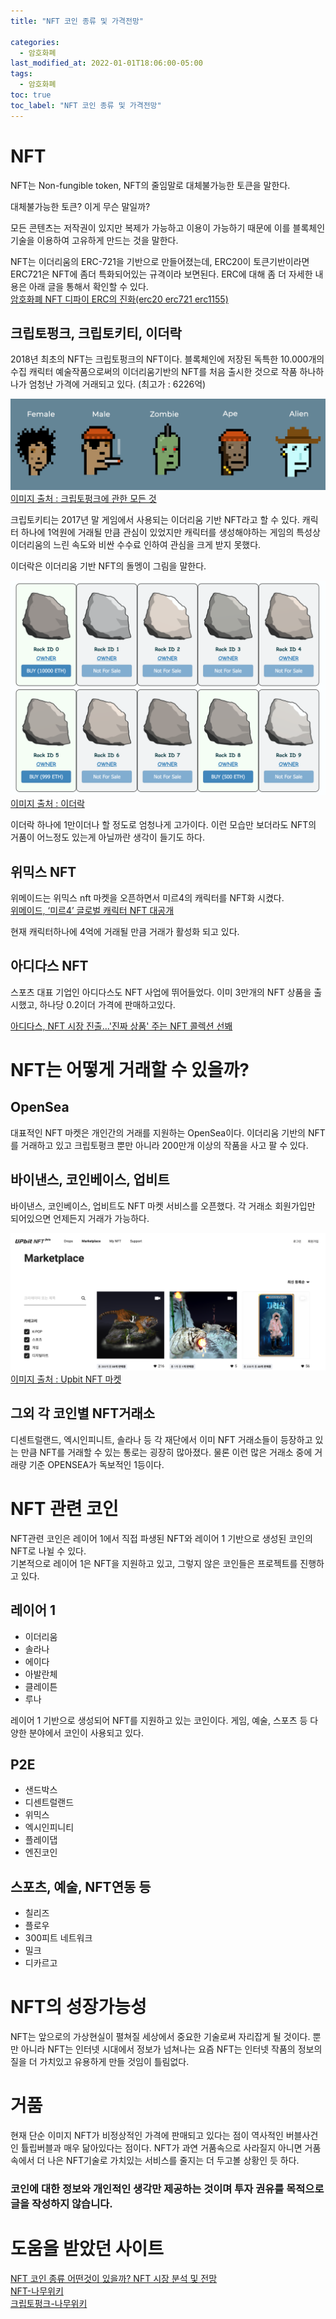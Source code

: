 ```yaml
---
title: "NFT 코인 종류 및 가격전망"

categories:
  - 암호화폐
last_modified_at: 2022-01-01T18:06:00-05:00
tags:
  - 암호화폐
toc: true
toc_label: "NFT 코인 종류 및 가격전망"
---
```


# NFT
NFT는 Non-fungible token, NFT의 줄임말로 대체불가능한 토큰을 말한다.<br>

대체불가능한 토큰? 이게 무슨 말일까?<br>

모든 콘텐츠는 저작권이 있지만 복제가 가능하고 이용이 가능하기 때문에 이를 블록체인 기술을 이용하여 고유하게 만드는 것을 말한다.<br>

NFT는 이더리움의 ERC-721을 기반으로 만들어졌는데, ERC20이 토큰기반이라면 ERC721은 NFT에 좀더 특화되어있는 규격이라 보면된다.
ERC에 대해 좀 더 자세한 내용은 아래 글을 통해서 확인할 수 있다. <br>
[암호화폐 NFT 디파이 ERC의 진화(erc20 erc721 erc1155)](https://drhot552.github.io/%EC%95%94%ED%98%B8%ED%99%94%ED%8F%90/%EC%95%94%ED%98%B8%ED%99%94%ED%8F%90-NFT-%EB%94%94%ED%8C%8C%EC%9D%B4-ERC%EC%9D%98-%EC%A7%84%ED%99%94(erc20-erc721-erc1155)/)

## 크립토펑크, 크립토키티, 이더락
2018년 최초의 NFT는 크립토펑크의 NFT이다. 블록체인에 저장된 독특한 10.000개의 수집 캐릭터 예술작품으로써의 이더리움기반의 NFT를 처음 출시한 것으로 작품 하나하나가 엄청난 가격에 거래되고 있다. (최고가 : 6226억)

![Image Alt 텍스트](/assets/img/crypto/cryptopunk.jpeg) <br>
[이미지 출처 : 크립토펑크에 관한 모든 것](https://kr.beincrypto.com/learn-kr/86-2/)

크립토키티는 2017년 말 게임에서 사용되는 이더리움 기반 NFT라고 할 수 있다. 캐릭터 하나에 1억원에 거래될 만큼 관심이 있었지만 캐릭터를 생성해야하는 게임의 특성상 이더리움의 느린 속도와 비싼 수수료 인하여 관심을 크게 받지 못했다.<br>

이더락은 이더리움 기반 NFT의 돌멩이 그림을 말한다.<br>

![Image Alt 텍스트](/assets/img/crypto/ethrock.png) <br>
[이미지 출처 : 이더락](https://etherrock.com/)

이더락 하나에 1만이더나 할 정도로 엄청나게 고가이다. 이런 모습만 보더라도 NFT의 거품이 어느정도 있는게 아닐까란 생각이 들기도 하다.

## 위믹스 NFT
위메이드는 위믹스 nft 마켓을 오픈하면서 미르4의 캐릭터를 NFT화 시켰다. <br>
[위메이드, ‘미르4’ 글로벌 캐릭터 NFT 대공개](https://www.blockmedia.co.kr/archives/205209)<br>

현재 캐릭터하나에 4억에 거래될 만큼 거래가 활성화 되고 있다.

## 아디다스 NFT
스포츠 대표 기업인 아디다스도 NFT 사업에 뛰어들었다. 이미 3만개의 NFT 상품을 출시했고, 하나당 0.2이더 가격에 판매하고있다. <br>

[아디다스, NFT 시장 진출…'진짜 상품' 주는 NFT 콜렉션 선봬](https://www.digitaltoday.co.kr/news/articleView.html?idxno=428864)

# NFT는 어떻게 거래할 수 있을까?
## OpenSea
대표적인 NFT 마켓은 개인간의 거래를 지원하는 OpenSea이다. 이더리움 기반의 NFT를 거래하고 있고 크립토펑크 뿐만 아니라 200만개 이상의 작품을 사고 팔 수 있다.

## 바이낸스, 코인베이스, 업비트
바이낸스, 코인베이스, 업비트도 NFT 마켓 서비스를 오픈했다. 각 거래소 회원가입만 되어있으면 언제든지 거래가 가능하다.

![Image Alt 텍스트](/assets/img/crypto/upbit_nft.png) <br>
[이미지 출처 : Upbit NFT 마켓](https://upbit.com/nft/marketplace?category=1&category=2&category=3&category=4&saleStatus=FOR_SALE&saleStatus=SOLD_OUT&searchText=&sort=RECENT)

## 그외 각 코인별 NFT거래소
디센트럴랜드, 엑시인피니트, 솔라나 등 각 재단에서 이미 NFT 거래소들이 등장하고 있는 만큼 NFT를 거래할 수 있는 통로는 굉장히 많아졌다. 물론 이런 많은 거래소 중에 거래량 기준 OPENSEA가 독보적인 1등이다.

# NFT 관련 코인
NFT관련 코인은 레이어 1에서 직접 파생된 NFT와 레이어 1 기반으로 생성된 코인의 NFT로 나뉠 수 있다. <br>
기본적으로 레이어 1은 NFT을 지원하고 있고, 그렇지 않은 코인들은 프로젝트를 진행하고 있다.

## 레이어 1
- 이더리움
- 솔라나
- 에이다
- 아발란체
- 클레이튼
- 루나

레이어 1 기반으로 생성되어 NFT를 지원하고 있는 코인이다. 게임, 예술, 스포츠 등 다양한 분야에서 코인이 사용되고 있다.
## P2E
- 샌드박스
- 디센트럴랜드
- 위믹스
- 엑시인피니티
- 플레이댑
- 엔진코인

## 스포츠, 예술, NFT연동 등
- 칠리즈
- 플로우
- 300피트 네트워크 
- 밀크
- 디카르고

# NFT의 성장가능성
NFT는 앞으로의 가상현실이 펼쳐질 세상에서 중요한 기술로써 자리잡게 될 것이다. 뿐 만 아니라 NFT는 인터넷 시대에서 정보가 넘쳐나는 요즘 NFT는 인터넷 작품의 정보의 질을 더 가치있고 유용하게 만들 것임이 틀림없다.<br>

# 거품
현재 단순 이미지 NFT가 비정상적인 가격에 판매되고 있다는 점이 역사적인 버블사건인 튤립버블과 매우 닮아있다는 점이다. NFT가 과연 거품속으로 사라질지 아니면 거품속에서 더 나은 NFT기술로 가치있는 서비스를 줄지는 더 두고볼 상황인 듯 하다.

### 코인에 대한 정보와 개인적인 생각만 제공하는 것이며 투자 권유를 목적으로 글을 작성하지 않습니다.

# 도움을 받았던 사이트
[NFT 코인 종류 어떤것이 있을까? NFT 시장 분석 및 전망](https://lifelikelifeforpeople.tistory.com/345) <br>
[NFT-나무위키](https://namu.wiki/w/NFT)<br>
[크립토펑크-나무위키](https://namu.wiki/w/%ED%81%AC%EB%A6%BD%ED%86%A0%ED%8E%91%ED%81%AC)<br>
